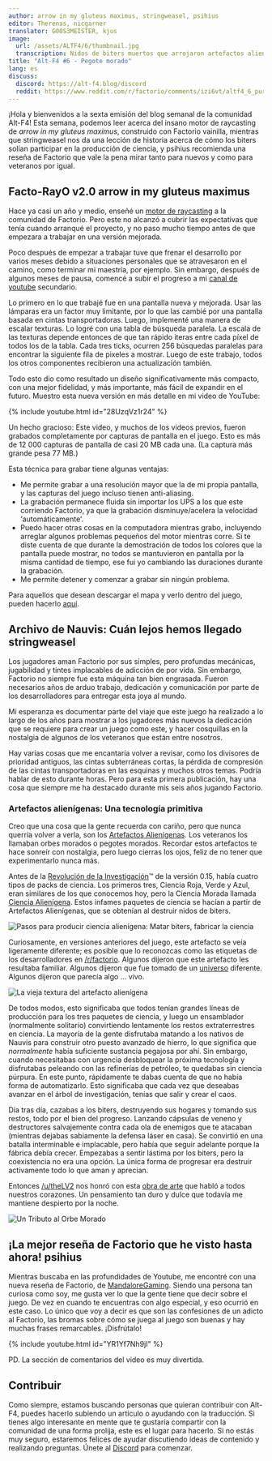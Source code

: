 ```yaml
---
author: arrow in my gluteus maximus, stringweasel, psihius
editor: Therenas, nicgarner
translator: G00S3MEISTER, kjus
image:
  url: /assets/ALTF4/6/thumbnail.jpg
  transcription: Nidos de biters muertos que arrojaron artefactos alienígenas
title: "Alt-F4 #6 - Pegote morado"
lang: es
discuss:
  discord: https://alt-f4.blog/discord
  reddit: https://www.reddit.com/r/factorio/comments/izi6vt/altf4_6_purple_goop/
---
```


¡Hola y bienvenidos a la sexta emisión del blog semanal de la comunidad Alt-F4! Esta semana, podemos leer acerca del insano motor de raycasting de *arrow in my gluteus maximus*, construido con Factorio vainilla, mientras que stringweasel nos da una lección de historia acerca de cómo los biters solían participar en la producción de ciencia, y psihius recomienda una reseña de Factorio que vale la pena mirar tanto para nuevos y como para veteranos por igual.

## Facto-RayO v2.0 <author>arrow in my gluteus maximus</author>

Hace ya casi un año y medio, enseñé un [motor de raycasting](https://www.reddit.com/r/factorio/comments/bgj05z/raycasting_engine_in_factorio_vanilla_017/) a la comunidad de Factorio. Pero este no alcanzó a cubrir las expectativas que tenía cuando arranqué el proyecto, y no paso mucho tiempo antes de que empezara a trabajar en una versión mejorada.

Poco después de empezar a trabajar tuve que frenar el desarrollo por varios meses debido a situaciones personales que se atravesaron en el camino, como terminar mi maestría, por ejemplo. Sin embargo, después de algunos meses de pausa, comencé a subir el progreso a mi [canal de youtube](https://www.youtube.com/channel/UCNQRKtG2pU8LGS08TFiyyAA) secundario.

Lo primero en lo que trabajé fue en una pantalla nueva y mejorada. Usar las lámparas era un factor muy limitante, por lo que las cambié por una pantalla basada en cintas transportadoras. Luego, implementé una manera de escalar texturas. Lo logré con una tabla de búsqueda paralela. La escala de las texturas depende entonces de que tan rápido iteras entre cada píxel de todos los de la tabla. Cada tres ticks, ocurren 256 búsquedas paralelas para encontrar la siguiente fila de pixeles a mostrar. Luego de este trabajo, todos los otros componentes recibieron una actualización también.

Todo esto dio como resultado un diseño significativamente más compacto, con una mejor fidelidad, y más importante, más fácil de expandir en el futuro. Muestro esta nueva versión en más detalle en mi video de YouTube:

{% include youtube.html id="28UzqVz1r24" %}

Un hecho gracioso: Este video, y muchos de los videos previos, fueron grabados completamente por capturas de pantalla en el juego.
Esto es más de 12 000 capturas de pantalla de casi 20 MB cada una. (La captura más grande pesa 77 MB.)

Esta técnica para grabar tiene algunas ventajas:

- Me permite grabar a una resolución mayor que la de mi propia pantalla, y las capturas del juego incluso tienen anti-aliasing.
- La grabación permanece fluida sin importar los UPS a los que este corriendo Factorio, ya que la grabación disminuye/acelera la velocidad ‘automáticamente’.
- Puedo hacer otras cosas en la computadora mientras grabo, incluyendo arreglar algunos problemas pequeños del motor mientras corre. Si te diste cuenta de que durante la demostración de todos los colores que la pantalla puede mostrar, no todos se mantuvieron en pantalla por la misma cantidad de tiempo, ese fui yo cambiando las duraciones durante la grabación.
- Me permite detener y comenzar a grabar sin ningún problema.

Para aquellos que desean descargar el mapa y verlo dentro del juego, pueden hacerlo [aquí](https://forums.factorio.com/download/file.php?id=62475).

## Archivo de Nauvis: Cuán lejos hemos llegado <author>stringweasel</author>

Los jugadores aman Factorio por sus simples, pero profundas mecánicas, jugabilidad y tintes implacables de adicción de por vida. Sin embargo, Factorio no siempre fue esta máquina tan bien engrasada. Fueron necesarios años de arduo trabajo, dedicación y comunicación por parte de los desarrolladores para entregar esta joya al mundo.

Mi esperanza es documentar parte del viaje que este juego ha realizado a lo largo de los años para mostrar a los jugadores más nuevos la dedicación que se requiere para crear un juego como este, y hacer cosquillas en la nostalgia de algunos de los veteranos que están entre nosotros.

Hay varias cosas que me encantaría volver a revisar, como los divisores de prioridad antiguos, las cintas subterráneas cortas, la pérdida de compresión de las cintas transportadoras en las esquinas y muchos otros temas. Podría hablar de esto durante horas. Pero para esta primera publicación, hay una cosa que siempre me ha destacado durante mis seis años jugando Factorio.

### Artefactos alienígenas: Una tecnología primitiva

Creo que una cosa que la gente recuerda con cariño, pero que nunca querría volver a verla, son los [Artefactos Alienígenas](https://wiki.factorio.com/Alien_artifact). Los veteranos los llamaban orbes morados o pegotes morados. Recordar estos artefactos te hace sonreír con nostalgia, pero luego cierras los ojos, feliz de no tener que experimentarlo nunca más.

Antes de la [Revolución de la Investigación](https://www.factorio.com/blog/post/fff-159)™ de la versión 0.15, había cuatro tipos de packs de ciencia. Los primeros tres, Ciencia Roja, Verde y Azul, eran similares de los que conocemos hoy, pero la Ciencia Morada llamada [Ciencia Alienígena](https://wiki.factorio.com/Alien_science_pack). Estos infames paquetes de ciencia se hacían a partir de Artefactos Alienígenas, que se obtenían al destruir nidos de biters.

![Pasos para producir ciencia alienígena: Matar biters, fabricar la ciencia](https://media.alt-f4.blog/ALTF4/6/alien_science_production.png)

Curiosamente, en versiones anteriores del juego, este artefacto se veía ligeramente diferente; es posible que lo reconozcas como las etiquetas de los desarrolladores en [/r/factorio](https://www.reddit.com/r/factorio). Algunos dijeron que este artefacto les resultaba familiar. Algunos dijeron que fue tomado de un [universo](https://www.reddit.com/r/factorio/comments/526zwk/i_found_the_source_of_the_alien_artifact/) diferente. Algunos dijeron que parecía algo ... vivo.

![La vieja textura del artefacto alienígena](https://media.alt-f4.blog/ALTF4/6/purple_orb.png)

De todos modos, esto significaba que todos tenían grandes líneas de producción para los tres paquetes de ciencia, y luego un ensamblador (normalmente solitario) convirtiendo lentamente los restos extraterrestres en ciencia. La mayoría de la gente disfrutaba matando a los nativos de Nauvis para construir otro puesto avanzado de hierro, lo que significa que *normalmente* había suficiente sustancia pegajosa por ahí. Sin embargo, cuando necesitabas con urgencia desbloquear la próxima tecnología y disfrutabas peleando con las refinerías de petróleo, te quedabas sin ciencia púrpura. En este punto, rápidamente te dabas cuenta de que no había forma de automatizarlo. Esto significaba que cada vez que deseabas avanzar en el árbol de investigación, tenías que salir y crear el caos.

Día tras día, cazabas a los biters, destruyendo sus hogares y tomando sus restos, todo por el bien del progreso. Lanzando cápsulas de veneno y destructores salvajemente contra cada ola de enemigos que te atacaban (mientras dejabas sabiamente la defensa láser en casa). Se convirtió en una batalla interminable e implacable, pero había que seguir adelante porque la fábrica debía crecer. Empezabas a sentir lástima por los biters, pero la coexistencia no era una opción. La única forma de progresar era destruir activamente todo lo que aman y aprecian.

Entonces [/u/theLV2](https://www.reddit.com/user/theLV2/) nos honró con esta [obra de arte](https://www.reddit.com/r/factorio/comments/674kkq/a_tribute_to_the_purple_orb_fanart/) que habló a todos nuestros corazones. Un pensamiento tan duro y dulce que todavía me mantiene despierto por la noche.

![Un Tributo al Orbe Morado](https://media.alt-f4.blog/ALTF4/6/tribute_to_the_purple_orb.jpg)

## ¡La mejor reseña de Factorio que he visto hasta ahora! <author>psihius</author>

Mientras buscaba en las profundidades de Youtube, me encontré con una nueva reseña de Factorio, de [MandaloreGaming](https://www.youtube.com/channel/UClOGLGPOqlAiLmOvXW5lKbw). Siendo una persona tan curiosa como soy, me gusta ver lo que la gente tiene que decir sobre el juego. De vez en cuando te encuentras con algo especial, y eso ocurrió en este caso. Lo único que voy a decir es que son las confesiones de un adicto al Factorio, las bromas sobre cómo se juega al juego son buenas y hay muchas frases remarcables. ¡Disfrútalo!

{% include youtube.html id="YR1Yf7Nh9jI" %}

PD. La sección de comentarios del video es muy divertida.

## Contribuir

Como siempre, estamos buscando personas que quieran contribuir con Alt-F4, puedes hacerlo subiendo un artículo o ayudando con la traducción. Si tienes algo interesante en mente que te gustaría compartir con la comunidad de una forma prolija, este es el lugar para hacerlo. Si no estás muy seguro, estaremos felices de ayudar discutiendo ideas de contenido y realizando preguntas. Únete al [Discord](https://alt-f4.blog/discord) para comenzar.

